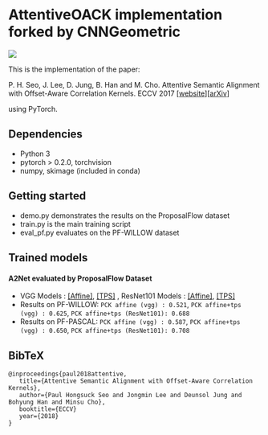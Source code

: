 # AttentiveOACK implementation forked by CNNGeometric

![](http://cvlab.postech.ac.kr/research/A2Net/images/a2net.png)

This is the implementation of the paper:

 P. H. Seo, J. Lee, D. Jung, B. Han and M. Cho.  Attentive Semantic Alignment with Offset-Aware Correlation Kernels. ECCV 2017 [[website](http://cvlab.postech.ac.kr/research/A2Net/)][[arXiv](https://arxiv.org/abs/1808.02128)]

using PyTorch.

## Dependencies ###
  - Python 3
  - pytorch > 0.2.0, torchvision
  - numpy, skimage (included in conda)

## Getting started ###
  - demo.py demonstrates the results on the ProposalFlow dataset
  - train.py is the main training script
  - eval_pf.py evaluates on the PF-WILLOW dataset

## Trained models ###
#### A2Net evaluated by ProposalFlow Dataset
  - VGG Models : [[Affine]](http://cvlab.postech.ac.kr/research/A2Net/data/vgg_affine_oack027.pth.tar), [[TPS]](http://cvlab.postech.ac.kr/research/A2Net/data/vgg_tps_oack027.pth.tar) , ResNet101 Models : [[Affine]](http://cvlab.postech.ac.kr/research/A2Net/data/resnet_affine_oack027.pth.tar), [[TPS]](http://cvlab.postech.ac.kr/research/A2Net/data/resnet_tps_oack027.pth.tar)
  - Results on PF-WILLOW: `PCK affine (vgg) : 0.521`, `PCK affine+tps (vgg) : 0.625`, `PCK affine+tps (ResNet101): 0.688`
  - Results on PF-PASCAL: `PCK affine (vgg) : 0.587`, `PCK affine+tps (vgg) : 0.650`, `PCK affine+tps (ResNet101): 0.708`


## BibTeX ##
````
@inproceedings{paul2018attentive,
   title={Attentive Semantic Alignment with Offset-Aware Correlation Kernels},
   author={Paul Hongsuck Seo and Jongmin Lee and Deunsol Jung and Bohyung Han and Minsu Cho},
   booktitle={ECCV}
   year={2018}
}
````
